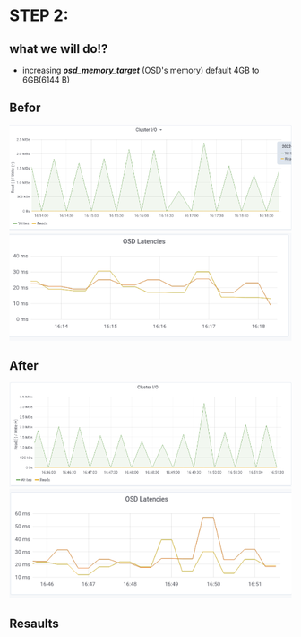 # STEP 2:
## what we will do!?
- increasing _**osd_memory_target**_  (OSD's memory) default 4GB to 6GB(6144 B)

## Befor
![iops01](../images/iops01-step02)
![latency01](../images/latency01-step02)

## After

![iops02](../images/iops02-step02)
![latency01](../images/latency02-step02)

## Resaults


